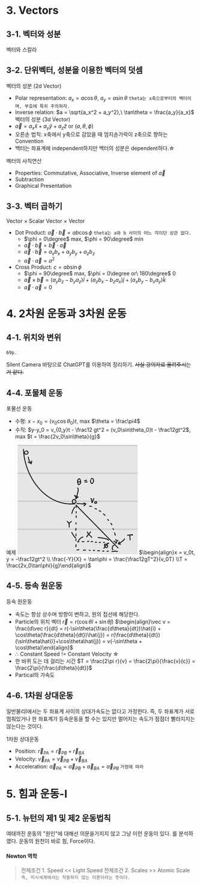 
# 3. Vectors

## 3-1. 벡터와 성분

벡터와 스칼라

## 3-2. 단위벡터, 성분을 이용한 벡터의 덧셈

벡터의 성분 (2d Vector)
- Polar representation: $a_x = a \cos \theta,\ a_y = a \sin \theta$ `theta는 x축으로부터의 벡터이며, 부호에 특히 주의하자.`
- Inverse relation: $a = \sqrt{a_x^2 + a_y^2},\ \tan\theta = \frac{a_y}{a_x}$
벡터의 성분 (3d Vector)
- $\vec a = a_x \hat{x} + a_y \hat{y} + a_z \hat{z}$ or $(a, \theta, \phi)$
- 오른손 법칙: x축에서 y축으로 감았을 때 엄지손가락이 z축으로 향하는 Convention
- 백터는 좌표계에 independent하지만 백터의 성분은 dependent하다.☆

벡터의 사칙연산
- Properties: Commutative, Associative, Inverse element of $\vec a$
- Subtraction
- Graphical Presentation

## 3-3. 벡터 곱하기

Vector $\times$ Scalar
Vector $\times$ Vector
- Dot Product: $\vec a \cdot \vec b = ab\cos\phi$ `theta는 a와 b 사이의 어느 각이던 상관 없다.`
	- $\phi = 0\degree$ max, $\phi = 90\degree$ min
	- $\vec a\cdot \vec b = \vec b \cdot \vec a$
	- $\vec a \cdot \vec b = a_xb_x + a_yb_y + a_zb_z$
	- $\vec a \cdot \vec a = a^2$
- Cross Product: $c = ab\sin\phi$
	- $\phi = 90\degree$ max, $\phi = 0\degree or\ 180\degree$ 0
	- $\vec a\times \vec b = (a_yb_z - b_ya_z)\hat{i} + (a_zb_x - b_za_x)\hat{j} + (a_xb_y - b_xa_y)\hat{k}$
	- $\vec a\cdot \vec a = 0$

# 4. 2차원 운동과 3차원 운동

## 4-1. 위치와 변위

`69p.`

Silent Camera 바탕으로 ChatGPT를 이용하여 정리하기.
~~사실 강의자료 올려주시는 거 같다.~~

## 4-4. 포물체 운동

포물선 운동
- 수평: $x - x_0 = (v_0\cos \theta_0)t$, max $\theta = \frac\pi4$
- 수직: $y-y_0 = v_{0_y}t - \frac12 gt^2 = (v_0\sin\theta_0)t - \frac12gt^2$, max $t = \frac{2v_0\sin\theta}{g}$

예제
![200](../../z.%20Docs/img/Pasted%20image%2020250312110514.png)
$\begin{align}x = v_0t, y = -\frac12gt^2 \\ \frac{-Y}{X} = \tan\phi = \frac{\frac12gT^2}{v_0T} \\T = \frac{2v_0\tan\phi}{g}\end{align}$

## 4-5. 등속 원운동

등속 원운동
- 속도는 항상 상수며 방향이 변하고, 원의 접선에 해당한다.
- Particle의 위치 벡터 $\vec r = r(\cos\theta\hat{i} + \sin\theta\hat{j})$
$\begin{align}\vec v = \frac{d\vec r}{dt} = r(-\sin\theta(\frac{d\theta}{dt})\hat{i} + \cos\theta(\frac{d\theta}{dt})\hat{j}) = r(\frac{d\theta}{dt})(\sin\theta\hat{i}+\cos\theta\hat{j}) = v(-\sin\theta + \cos\theta)\end{align}$
- $\therefore$ Constant Speed != Constant Velocity ☆
- 한 바퀴 도는 데 걸리는 시간 $T = \frac{2\pi r}{v} = \frac{2\pi}{\frac{v}{c}} = \frac{2\pi}{\frac{d\theta}{dt}}$
- Partical의 가속도 

## 4-6. 1차원 상대운동

일반물리I에서는 두 좌표계 사이의 상대가속도는 없다고 가정한다.
즉, 두 좌표계가 서로 멈춰있거나 한 좌표계가 등속운동을 할 수는 있지만 멀어지는 속도가 점점더 빨라지지는 않는다는 것이다.

1차원 상대운동
- Position: $\vec r_{PA} = \vec r_{PB} + \vec r_{BA}$
- Velocity: $\vec v_{PA} = \vec v_{PB} + \vec v_{BA}$
- Acceleration: $\vec a_{PA} = \vec a_{PB} + \vec a_{BA} = \vec a_{PB}$ `가정에 따라`

# 5. 힘과 운동-I

## 5-1. 뉴턴의 제1 및 제2 운동법칙

여태까진 운동의 "원인"에 대해선 의문을가지지 않고 그냥 이런 운동이 있다. 를 분석하였다.
운동의 원천이 바로 힘, Force이다.

#### Newton 역학
>전제조건 1. Speed << Light Speed
 전제조건 2. Scales >> Atomic Scale
 `즉, 미시세계에서는 작동하지 않는 이론이라는 뜻이다.`

